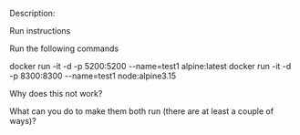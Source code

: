 Description:

Run instructions

Run the following commands

docker run -it -d -p 5200:5200 --name=test1 alpine:latest
docker run -it -d -p 8300:8300 --name=test1 node:alpine3.15

Why does this not work?

What can you do to make them both run (there are at least a couple of ways)?
